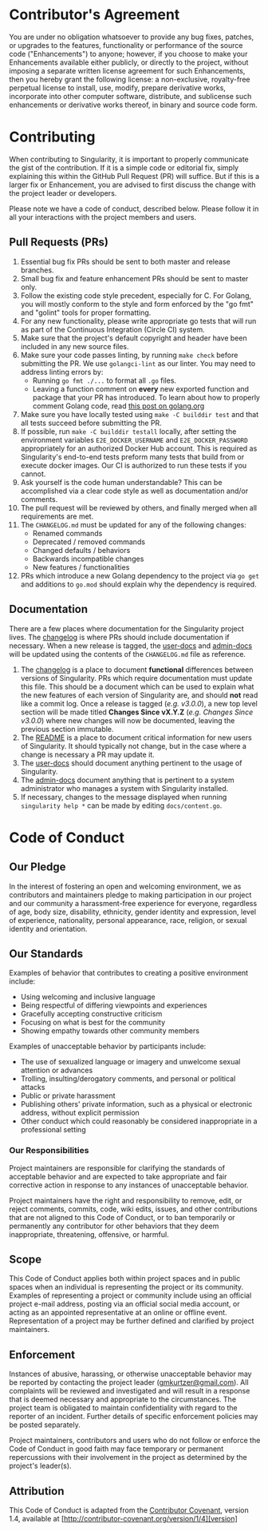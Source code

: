 # Contributor's Agreement

You are under no obligation whatsoever to provide any bug fixes, patches,
or upgrades to the features, functionality or performance of the source
code ("Enhancements") to anyone; however, if you choose to make your
Enhancements available either publicly, or directly to the project,
without imposing a separate written license agreement for such
Enhancements, then you hereby grant the following license: a non-exclusive,
royalty-free perpetual license to install, use, modify, prepare derivative
works, incorporate into other computer software, distribute, and sublicense
such enhancements or derivative works thereof, in binary and source code
form.


# Contributing

When contributing to Singularity, it is important to properly communicate the
gist of the contribution. If it is a simple code or editorial fix, simply
explaining this within the GitHub Pull Request (PR) will suffice. But if this
is a larger fix or Enhancement, you are advised to first discuss the change
with the project leader or developers.

Please note we have a code of conduct, described below. Please follow it in
all your interactions with the project members and users.

## Pull Requests (PRs)

1. Essential bug fix PRs should be sent to both master and release branches.
2. Small bug fix and feature enhancement PRs should be sent to master only.
3. Follow the existing code style precedent, especially for C. For Golang, you
   will mostly conform to the style and form enforced by the "go fmt" and
   "golint" tools for proper formatting.
4. For any new functionality, please write appropriate go tests that will run
   as part of the Continuous Integration (Circle CI) system.
5. Make sure that the project's default copyright and header have been included 
   in any new source files.
6. Make sure your code passes linting, by running `make check` before submitting
   the PR. We use `golangci-lint` as our linter. You may need to address linting
   errors by:
    - Running `go fmt ./...` to format all `.go` files.
    - Leaving a function comment on **every** new exported function and package
      that your PR has introduced. To learn about how to properly comment Golang
      code, read [this post on golang.org](https://golang.org/doc/effective_go.html?#commentary)
7. Make sure you have locally tested using `make -C builddir test` and that all
   tests succeed
   before submitting the PR.
8. If possible, run `make -C builddir testall` locally, after setting the
   environment variables `E2E_DOCKER_USERNAME` and `E2E_DOCKER_PASSWORD`
   appropriately for an authorized Docker Hub account. This is required as
   Singularity's end-to-end tests preform many tests that build from or execute
   docker images. Our CI is authorized to run these tests if you cannot.
9. Ask yourself is the code human understandable? This can be accomplished via a
   clear code style as well as documentation and/or comments.
10. The pull request will be reviewed by others, and finally merged when all
    requirements are met.
11. The `CHANGELOG.md` must be updated for any of the following changes:
    - Renamed commands
    - Deprecated / removed commands
    - Changed defaults / behaviors
    - Backwards incompatible changes
    - New features / functionalities
12. PRs which introduce a new Golang dependency to the project via `go get` and
    additions to `go.mod` should explain why the dependency is required.

## Documentation
There are a few places where documentation for the Singularity project lives. The [changelog](CHANGELOG.md) is where PRs should include documentation if necessary. When a new release is tagged, the [user-docs](https://www.sylabs.io/guides/latest/user-guide/) and [admin-docs](https://www.sylabs.io/guides/latest/admin-guide/) will be updated using the contents of the `CHANGELOG.md` file as reference.

1. The [changelog](CHANGELOG.md) is a place to document **functional** differences between versions of Singularity. PRs which require documentation must update this file. This should be a document which can be used to explain what the new features of each version of Singularity are, and should **not** read like a commit log. Once a release is tagged (*e.g. v3.0.0*), a new top level section will be made titled **Changes Since vX.Y.Z** (*e.g. Changes Since v3.0.0*) where new changes will now be documented, leaving the previous section immutable.
2. The [README](README.md) is a place to document critical information for new users of Singularity. It should typically not change, but in the case where a change is necessary a PR may update it.
3. The [user-docs](https://www.github.com/hpcng/singularity-userdocs) should document anything pertinent to the usage of Singularity.
4. The [admin-docs](https://www.github.com/hpcng/singularity-admindocs) document anything that is pertinent to a system administrator who manages a system with Singularity installed.
5. If necessary, changes to the message displayed when running `singularity help *` can be made by editing `docs/content.go`.


# Code of Conduct

## Our Pledge

In the interest of fostering an open and welcoming environment, we as
contributors and maintainers pledge to making participation in our project and
our community a harassment-free experience for everyone, regardless of age, body
size, disability, ethnicity, gender identity and expression, level of experience,
nationality, personal appearance, race, religion, or sexual identity and
orientation.

## Our Standards

Examples of behavior that contributes to creating a positive environment
include:

* Using welcoming and inclusive language
* Being respectful of differing viewpoints and experiences
* Gracefully accepting constructive criticism
* Focusing on what is best for the community
* Showing empathy towards other community members

Examples of unacceptable behavior by participants include:

* The use of sexualized language or imagery and unwelcome sexual attention or
  advances
* Trolling, insulting/derogatory comments, and personal or political attacks
* Public or private harassment
* Publishing others' private information, such as a physical or electronic
  address, without explicit permission
* Other conduct which could reasonably be considered inappropriate in a
  professional setting

### Our Responsibilities

Project maintainers are responsible for clarifying the standards of acceptable
behavior and are expected to take appropriate and fair corrective action in
response to any instances of unacceptable behavior.

Project maintainers have the right and responsibility to remove, edit, or
reject comments, commits, code, wiki edits, issues, and other contributions
that are not aligned to this Code of Conduct, or to ban temporarily or
permanently any contributor for other behaviors that they deem inappropriate,
threatening, offensive, or harmful.

## Scope

This Code of Conduct applies both within project spaces and in public spaces
when an individual is representing the project or its community. Examples of
representing a project or community include using an official project e-mail
address, posting via an official social media account, or acting as an appointed
representative at an online or offline event. Representation of a project may be
further defined and clarified by project maintainers.

## Enforcement

Instances of abusive, harassing, or otherwise unacceptable behavior may be
reported by contacting the project leader (gmkurtzer@gmail.com). All
complaints will be reviewed and investigated and will result in a response
that is deemed necessary and appropriate to the circumstances. The project
team is obligated to maintain confidentiality with regard to the reporter of
an incident. Further details of specific enforcement policies may be posted
separately.

Project maintainers, contributors and users who do not follow or enforce the
Code of Conduct in good faith may face temporary or permanent repercussions 
with their involvement in the project as determined by the project's leader(s).

## Attribution

This Code of Conduct is adapted from the [Contributor Covenant][homepage], version 1.4,
available at [http://contributor-covenant.org/version/1/4][version]

[homepage]: http://contributor-covenant.org
[version]: http://contributor-covenant.org/version/1/4/
